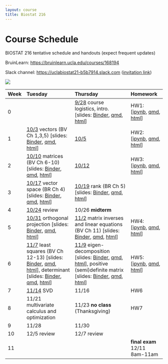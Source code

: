 ```yaml
---
layout: course
title: Biostat 216
---
```


# Course Schedule

BIOSTAT 216 tentative schedule and handouts (expect frequent updates)

BruinLearn: <https://bruinlearn.ucla.edu/courses/168194>

Slack channel: <https://uclabiostat21-b5b7914.slack.com> ([invitation link](https://join.slack.com/t/uclabiostat21-b5b7914/shared_invite/zt-26amuam1x-TGQC0qABb6nvjRe3cAYX6g))

[![](https://mybinder.org/badge_logo.svg)](https://mybinder.org/v2/gh/ucla-biostat-216/2023fall.git/main)

| Week | Tuesday                                                                                                                                                                                                                                                                                                                                                                                                                                                                                                                                                                                                                                                                                                                                                    | Thursday                                                                                                                                                                                                                                                                                                                                                                                                                                                                                                                                                                                                                                                                                                                                                              | Homework                                                                                                                                                                                                                                                       |
|:-----------------|:------------------|:-----------------|:-----------------|
| 0    |                                                                                                                                                                                                                                                                                                                                                                                                                                                                                                                                                                                                                                                                                                                                                            | [9/28](https://ucla-biostat-216.github.io/2023fall/biostat216fall2023/2023/09/28/week0.html) course logistics, intro. [slides: [Binder](https://mybinder.org/v2/gh/ucla-biostat-216/2023fall.git/main?filepath=slides%2F01-intro%2F01-intro.ipynb), [qmd](https://raw.githubusercontent.com/ucla-biostat-216/2023fall/main/slides/01-intro/01-intro.qmd), [html](https://ucla-biostat-216.github.io/2023fall/slides/01-intro/01-intro.html)]                                                                                                                                                                                                                                                                                                                          | HW1: [[ipynb](https://raw.githubusercontent.com/ucla-biostat-216/2023fall/main/hw/hw1/hw1.ipynb), [qmd](https://raw.githubusercontent.com/ucla-biostat-216/2023fall/main/hw/hw1/hw1.qmd), [html](https://ucla-biostat-216.github.io/2023fall/hw/hw1/hw1.html)] |
| 1    | [10/3](https://ucla-biostat-216.github.io/2023fall/biostat216fall2023/2023/10/03/week1-day1.html) vectors (BV Ch 1,3,5) [slides: [Binder](https://mybinder.org/v2/gh/ucla-biostat-216/2023fall.git/main?filepath=slides%2F02-vector%2F02-vector.ipynb), [qmd](https://raw.githubusercontent.com/ucla-biostat-216/2023fall/main/slides/02-vector/02-vector.qmd), [html](https://ucla-biostat-216.github.io/2023fall/slides/02-vector/02-vector.html)]                                                                                                                                                                                                                                                                                                       | [10/5](https://ucla-biostat-216.github.io/2023fall/biostat216fall2023/2023/10/05/week1-day2.html)                                                                                                                                                                                                                                                                                                                                                                                                                                                                                                                                                                                                                                                                     | HW2: [[ipynb](https://raw.githubusercontent.com/ucla-biostat-216/2023fall/main/hw/hw2/hw2.ipynb), [qmd](https://raw.githubusercontent.com/ucla-biostat-216/2023fall/main/hw/hw2/hw2.qmd), [html](https://ucla-biostat-216.github.io/2023fall/hw/hw2/hw2.html)] |
| 2    | [10/10](https://ucla-biostat-216.github.io/2023fall/biostat216fall2023/2023/10/10/week2-day1.html) matrices (BV Ch 6-10) [slides: [Binder](https://mybinder.org/v2/gh/ucla-biostat-216/2023fall.git/main?filepath=slides%2F03-matrix%2F03-matrix.ipynb), [qmd](https://raw.githubusercontent.com/ucla-biostat-216/2023fall/main/slides/03-matrix/03-matrix.qmd), [html](https://ucla-biostat-216.github.io/2023fall/slides/03-matrix/03-matrix.html)]                                                                                                                                                                                                                                                                                                      | [10/12](https://ucla-biostat-216.github.io/2023fall/biostat216fall2023/2023/10/12/week2-day2.html)                                                                                                                                                                                                                                                                                                                                                                                                                                                                                                                                                                                                                                                                    | HW3: [[ipynb](https://raw.githubusercontent.com/ucla-biostat-216/2023fall/main/hw/hw3/hw3.ipynb), [qmd](https://raw.githubusercontent.com/ucla-biostat-216/2023fall/main/hw/hw3/hw3.qmd), [html](https://ucla-biostat-216.github.io/2023fall/hw/hw3/hw3.html)] |
| 3    | [10/17](https://ucla-biostat-216.github.io/2023fall/biostat216fall2023/2023/10/17/week3-day1.html) vector space (BR Ch 4) [slides: [Binder](https://mybinder.org/v2/gh/ucla-biostat-216/2023fall.git/main?filepath=slides%2F04-vecsp%2F04-vecsp.ipynb), [qmd](https://raw.githubusercontent.com/ucla-biostat-216/2023fall/main/slides/04-vecsp/04-vecsp.qmd), [html](https://ucla-biostat-216.github.io/2023fall/slides/04-vecsp/04-vecsp.html)]                                                                                                                                                                                                                                                                                                           | [10/19](https://ucla-biostat-216.github.io/2023fall/biostat216fall2023/2023/10/19/week3-day2.html) rank (BR Ch 5) [slides: [Binder](https://mybinder.org/v2/gh/ucla-biostat-216/2023fall.git/main?filepath=slides%2F05-rank%2F05-rank.ipynb), [qmd](https://raw.githubusercontent.com/ucla-biostat-216/2023fall/main/slides/05-rank/05-rank.qmd), [html](https://ucla-biostat-216.github.io/2023fall/slides/05-rank/05-rank.html)]                                                                                                                                                                                                                                                                                                                                    |                                                                                                                                                                                                                                                                |
| 4    | [10/24](https://ucla-biostat-216.github.io/2023fall/biostat216fall2023/2023/10/24/week4-day1.html) review                                                                                                                                                                                                                                                                                                                                                                                                                                                                                                                                                                                                                                                  | 10/26 **midterm**                                                                                                                                                                                                                                                                                                                                                                                                                                                                                                                                                                                                                                                                                                                                                     |                                                                                                                                                                                                                                                                |
| 5    | [10/31](https://ucla-biostat-216.github.io/2023fall/biostat216fall2023/2023/10/31/week5-day1.html) orthogonal projection [slides: [Binder](https://mybinder.org/v2/gh/ucla-biostat-216/2023fall.git/main?filepath=slides%2F06-orthproj%2F06-orthproj.ipynb), [qmd](https://raw.githubusercontent.com/ucla-biostat-216/2023fall/main/slides/06-orthproj/06-orthproj.qmd), [html](https://ucla-biostat-216.github.io/2023fall/slides/06-orthproj/06-orthproj.html)]                                                                                                                                                                                                                                                                                          | [11/2](https://ucla-biostat-216.github.io/2023fall/biostat216fall2023/2023/11/02/week5-day2.html) matrix inverses and linear equations (BV Ch 11) [slides: [Binder](https://mybinder.org/v2/gh/ucla-biostat-216/2023fall.git/main?filepath=slides%2F07-matinv%2F07-matinv.ipynb), [qmd](https://raw.githubusercontent.com/ucla-biostat-216/2023fall/main/slides/07-matinv/07-matinv.qmd), [html](https://ucla-biostat-216.github.io/2023fall/slides/07-matinv/07-matinv.html)]                                                                                                                                                                                                                                                                                        | HW4: [[ipynb](https://raw.githubusercontent.com/ucla-biostat-216/2023fall/main/hw/hw4/hw4.ipynb), [qmd](https://raw.githubusercontent.com/ucla-biostat-216/2023fall/main/hw/hw4/hw4.qmd), [html](https://ucla-biostat-216.github.io/2023fall/hw/hw4/hw4.html)] |
| 6    | [11/7](https://ucla-biostat-216.github.io/2023fall/biostat216fall2023/2023/11/07/week6-day1.html) least squares (BV Ch 12-13) [slides: [Binder](https://mybinder.org/v2/gh/ucla-biostat-216/2023fall.git/main?filepath=slides%2F08-ls%2F08-ls.ipynb), [qmd](https://raw.githubusercontent.com/ucla-biostat-216/2023fall/main/slides/08-ls/08-ls.qmd), [html](https://ucla-biostat-216.github.io/2023fall/slides/08-ls/08-ls.html)], determinant [slides: [Binder](https://mybinder.org/v2/gh/ucla-biostat-216/2023fall.git/main?filepath=slides%2F09-det%2F09-det.ipynb), [qmd](https://raw.githubusercontent.com/ucla-biostat-216/2023fall/main/slides/09-det/09-det.qmd), [html](https://ucla-biostat-216.github.io/2023fall/slides/09-det/09-det.html)] | [11/9](https://ucla-biostat-216.github.io/2023fall/biostat216fall2023/2023/11/09/week6-day2.html) eigen-decomposition [slides: [Binder](https://mybinder.org/v2/gh/ucla-biostat-216/2023fall.git/main?filepath=slides%2F10-eig%2F10-eig.ipynb), [qmd](https://raw.githubusercontent.com/ucla-biostat-216/2023fall/main/slides/10-eig/10-eig.qmd), [html](https://ucla-biostat-216.github.io/2023fall/slides/10-eig/10-eig.html)], positive (semi)definite matrix [slides: [Binder](https://mybinder.org/v2/gh/ucla-biostat-216/2023fall.git/main?filepath=slides%2F11-pd%2F11-pd.ipynb), [qmd](https://raw.githubusercontent.com/ucla-biostat-216/2023fall/main/slides/11-pd/11-pd.qmd), [html](https://ucla-biostat-216.github.io/2023fall/slides/11-pd/11-pd.html)] | HW5: [[ipynb](https://raw.githubusercontent.com/ucla-biostat-216/2023fall/main/hw/hw5/hw5.ipynb), [qmd](https://raw.githubusercontent.com/ucla-biostat-216/2023fall/main/hw/hw5/hw5.qmd), [html](https://ucla-biostat-216.github.io/2023fall/hw/hw5/hw5.html)] |
| 7    | [11/14](https://ucla-biostat-216.github.io/2023fall/biostat216fall2023/2023/11/14/week7-day1.html) SVD                                                                                                                                                                                                                                                                                                                                                                                                                                                                                                                                                                                                                                                     | 11/16                                                                                                                                                                                                                                                                                                                                                                                                                                                                                                                                                                                                                                                                                                                                                                 | HW6                                                                                                                                                                                                                                                            |
| 8    | 11/21 multivariate calculus and optimization                                                                                                                                                                                                                                                                                                                                                                                                                                                                                                                                                                                                                                                                                                               | 11/23 **no class** (Thanksgiving)                                                                                                                                                                                                                                                                                                                                                                                                                                                                                                                                                                                                                                                                                                                                     | HW7                                                                                                                                                                                                                                                            |
| 9    | 11/28                                                                                                                                                                                                                                                                                                                                                                                                                                                                                                                                                                                                                                                                                                                                                      | 11/30                                                                                                                                                                                                                                                                                                                                                                                                                                                                                                                                                                                                                                                                                                                                                                 |                                                                                                                                                                                                                                                                |
| 10   | 12/5 review                                                                                                                                                                                                                                                                                                                                                                                                                                                                                                                                                                                                                                                                                                                                                | 12/7 review                                                                                                                                                                                                                                                                                                                                                                                                                                                                                                                                                                                                                                                                                                                                                           |                                                                                                                                                                                                                                                                |
| 11   |                                                                                                                                                                                                                                                                                                                                                                                                                                                                                                                                                                                                                                                                                                                                                            |                                                                                                                                                                                                                                                                                                                                                                                                                                                                                                                                                                                                                                                                                                                                                                       | **final exam** 12/11 8am-11am                                                                                                                                                                                                                                  |
